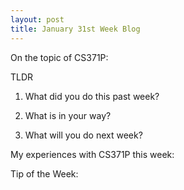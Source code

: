 ```yaml
---
layout: post
title: January 31st Week Blog
---
```


On the topic of CS371P:

TLDR

1. What did you do this past week?

2. What is in your way?

3. What will you do next week?

My experiences with CS371P this week:


Tip of the Week:


